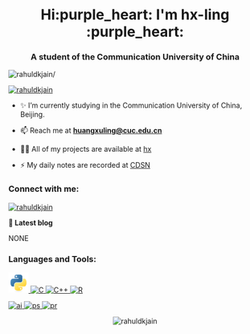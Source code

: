 <h1 align="center">Hi:purple_heart: I'm hx-ling :purple_heart:</h1>

<h3 align="center">A student of the Communication University of China</h3>
<p align="left"> <img src=https://komarev.com/ghpvc/?username=rahuldkjain alt=rahuldkjain/> </p>

<p align="left"> <a href="https://twitter.com/rahuldkjain" target="blank"><img src="https://img.shields.io/twitter/follow/rahuldkjain?logo=twitter&style=for-the-badge" alt="rahuldkjain" /></a> </p>


- :sparkles: I’m currently studying in the Communication University of China, Beijing.

- 📫 Reach me at **huangxuling@cuc.edu.cn**

- 👨‍💻 All of my projects are available at [hx](https://rahuldkjain.github.io)

- ⚡ My daily notes are recorded at [CDSN](https://blog.csdn.net/m0_46979525?spm=1001.2101.3001.5343)

<h3 align="left">Connect with me:</h3>
<p align="left">
<a href="https://www.linkedin.com/in/%E6%A0%A9%E7%81%B5-%E9%BB%84-711447226/" target="blank"><img align="center" src="https://cdn.jsdelivr.net/npm/simple-icons@3.0.1/icons/linkedin.svg" alt="rahuldkjain" height="30" width="40" /></a>
</p>

**📕 Latest blog**
<!-- BLOG-POST-LIST:START -->
NONE
<!-- BLOG-POST-LIST:END -->

<h3 align="left">Languages and Tools:</h3>
<p align="left">
    <a href="https://www.python.org" target="_blank"> <img src="https://raw.githubusercontent.com/devicons/devicon/master/icons/python/python-original.svg" alt="python" width="40" height="40"/> </a>
    <a href="https://en.wikipedia.org/wiki/The_C_Programming_Language" target="_blank"> <img src="https://upload.wikimedia.org/wikipedia/commons/thumb/3/35/The_C_Programming_Language_logo.svg/800px-The_C_Programming_Language_logo.svg.png" alt="C" width="40" height="40"/> </a>
    <a href="https://en.wikipedia.org/wiki/C%2B%2B" target="_blank"> <img src="https://upload.wikimedia.org/wikipedia/commons/thumb/1/18/ISO_C%2B%2B_Logo.svg/800px-ISO_C%2B%2B_Logo.svg.png" alt="C++" width="40" height="40"/> </a>
    <a href="https://www.r-project.org/" target="_blank"> <img src="https://www.r-project.org/Rlogo.png" alt="R" width="40" height="40"/> </a>
    </p>
 <p align="left">
    <a href="https://www.adobe.com/products/illustrator.html" target="_blank"> <img src="https://www.adobe.com/content/dam/shared/images/product-icons/svg/illustrator.svg" alt="ai" width="40" height="40"/> </a> 
    <a href="https://www.adobe.com/products/photoshop.html" target="_blank"> <img src="https://www.adobe.com/content/dam/acom/one-console/icons_rebrand/ps_appicon.svg" alt="ps" width="40" height="40"/> </a> 
    <a href="https://www.adobe.com/products/premiere.html" target="_blank"> <img src="https://www.adobe.com/content/dam/cct/creativecloud/business/teams/free-trial-new/desktop_premiere.svg" alt="pr" width="40" height="40"/> </a> 
    </p>

<p align="center"> <img src=https://github-readme-stats.vercel.app/api?username=rahuldkjain&show_icons=true alt=rahuldkjain /> </p>
